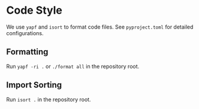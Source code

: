 # Code Style

We use `yapf` and `isort` to format code files. See `pyproject.toml` for detailed configurations.

## Formatting
Run ```yapf -ri .``` or ```./format all``` in the repository root.

## Import Sorting
Run ```isort .``` in the repository root.